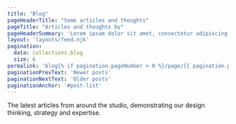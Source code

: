```yaml
---
title: "Blog"
pageHeaderTitle: "Some articles and thoughts"
pageTitle: "Articles and thoughts by"
pageHeaderSummary: 'Lorem ipsum dolor sit amet, consectetur adipiscing elit. Praesent placerat egestas lorem, eget fringilla ligula malesuada sed. Nunc vulputate arcu. '
layout: 'layouts/feed.njk'
pagination:
  data: collections.blog
  size: 6
permalink: 'blog{% if pagination.pageNumber > 0 %}/page/{{ pagination.pageNumber }}{% endif %}/index.html'
paginationPrevText: 'Newer posts'
paginationNextText: 'Older posts'
paginationAnchor: '#post-list'
---
```


The latest articles from around the studio, demonstrating our design
thinking, strategy and expertise.